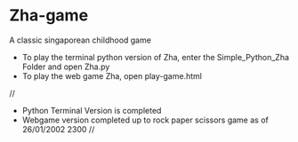 # Zha-game
A classic singaporean childhood game 
- To play the terminal python version of Zha, enter the Simple_Python_Zha Folder and open Zha.py
- To play the web game Zha, open play-game.html

//
- Python Terminal Version is completed
- Webgame version completed up to rock paper scissors game as of 26/01/2002 2300
//
